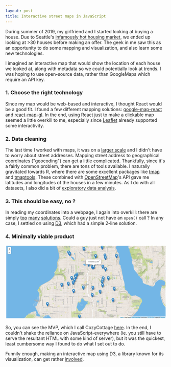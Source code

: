 ```yaml
---
layout: post
title: Interactive street maps in JavaScript
---
```


During summer of 2019, my girlfriend and I started looking at buying a house. Due to Seattle's [infamously hot housing market](https://seattlebubble.com/blog/2018/04/19/reader-comment-now-all-i-seem-to-be-able-to-afford-are-the-meth-houses/), we ended up looking at >30 houses before making an offer. The geek in me saw this as an opportunity to do some 
mapping and visualization, and also learn some new technologies.

I imagined an interactive map that would show the location of each house we looked at, along with metadata so we could potentially look at trends. I was hoping to use open-source data, rather than GoogleMaps which require an API key.

### 1. Choose the right technology

Since my map would be web-based and interactive, I thought React would be a good fit. I found a few different mapping solutions: [google-map-react](https://www.npmjs.com/package/google-map-react) and [react-map-gl](https://uber.github.io/react-map-gl). In the end, using React just to make a clickable map seemed a little overkill to me, especially since [Leaflet](https://leafletjs.com/) already supported some interactivity.  

### 2. Data cleaning

The last time I worked with maps, it was on a [larger scale](https://github.com/ptvan/nutria2007) and I didn't have to worry about street addresses. Mapping street address to geographical coordinates ("geocoding") can get a little complicated. Thankfully, since it's a fairly common problem, there are tons of tools available. I naturally gravitated towards R, where there are some excellent packages like [tmap](https://github.com/mtennekes/tmap) and [tmaptools](https://github.com/mtennekes/tmaptools). These combined with [OpenStreetMap](https://www.openstreetmap.org)'s API gave me latitudes and longitudes of the houses in a few minutes. As I do with all datasets, I also did a bit of [exploratory data analysis](https://github.com/ptvan/python-snippets/blob/master/cozycottage_EDA.ipynb).

### 3. This should be easy, no ?

In reading my coordinates into a webpage, I again into overkill: there are simply [too](https://www.js-tutorials.com/jquery-tutorials/reading-csv-file-using-jquery/) [many](https://www.papaparse.com/) [solutions](https://www.quora.com/What-is-the-best-way-to-read-a-CSV-file-using-JavaScript-not-JQuery). Could a guy just not have an `open()` call ? In any case, I settled on using [D3](https://github.com/d3/d3-dsv), which had a simple 2-line solution.

### 4. Minimally viable product

![CozyCottage screenshot](/images/cozycottage_screenshot.png "cozycottage_screenshot.png")

So, you can see the MVP, which I call CozyCottage [here](https://github.com/ptvan/cozycottage). In the end, I couldn't shake the reliance on JavaScript-everywhere (ie. you still have to serve the resultant HTML with some kind of server), but it was the quickest, least cumbersome way I found to do what I set out to do.

Funnily enough, making an interactive map using D3, a library known for its visualization, can get rather [involved](https://bl.ocks.org/mbostock/2522624ada2c1f9e0fafb75cca09442b).






